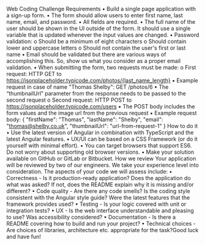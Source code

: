 Web Coding Challenge
Requirements
• Build a single page application with a sign-up form.
• The form should allow users to enter first name, last name, email, and password.
• All fields are required.
• The full name of the user should be shown in the UI outside of the form. It should use a single variable that is
updated whenever the input values are changed.
• Password validation:
o Should be a minimum of eight characters
o Should contain lower and uppercase letters
o Should not contain the user's first or last name
• Email should be validated but there are various ways of accomplishing this. So, show us what you consider as
a proper email validation.
• When submitting the form, two requests must be made:
o First request: HTTP GET to https://jsonplaceholder.typicode.com/photos/{last_name_length}
▪ Example request in case of name "Thomas Shelby": GET /photos/6
▪ The “thumbnailUrl” parameter from the response needs to be passed to the second request
o Second request: HTTP POST to https://jsonplaceholder.typicode.com/users
▪ The POST body includes the form values and the image url from the previous request
▪ Example request body:
{
"firstName": "Thomas",
"lastName": "Shelby",
"email": "thomas@shelby.co.uk",
"thumbnailUrl": "url-from-request-1"
}
How to do it
• Use the latest version of Angular in combination with TypeScript and the latest Angular features.
• UX/UI can be based on a CSS Framework (or do it yourself with minimal effort).
• You can target browsers that support ES6. Do not worry about supporting old browser versions.
• Make your solution available on GitHub or GitLab or Bitbucket.
How we review
Your application will be reviewed by two of our engineers. We take your experience level into consideration. The
aspects of your code we will assess include:
• Correctness - Is it production-ready application? Does the application do what was asked? If not, does the
README explain why it is missing and/or different?
• Code quality - Are there any code smells? Is the coding style consistent with the Angular style guide? Were
the latest features that the framework provides used?
• Testing - Is your logic covered with unit or integration tests?
• UX - Is the web interface understandable and pleasing to use? Was accessibility considered?
• Documentation - Is there a README covering how to build and run your project?
• Technical choices - Are choices of libraries, architecture etc. appropriate for the task?Good luck and have fun!

